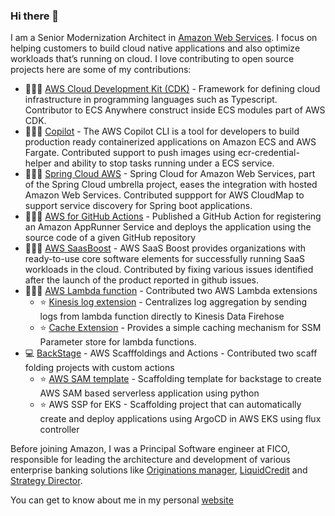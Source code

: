 ### Hi there 👋

I am a Senior Modernization Architect in [Amazon Web Services](www.aws.com). I focus on helping customers to build cloud native applications and also optimize workloads that’s running on cloud. I love contributing to open source projects here are some of my contributions:

-  🧑🏽‍💻 [AWS Cloud Development Kit (CDK)](https://github.com/aws/aws-cdk) - Framework for defining cloud infrastructure in programming languages such as Typescript. Contributor to ECS Anywhere construct inside ECS modules part of AWS CDK.
-  🧑🏽‍💻 [Copilot](https://github.com/aws/copilot-cli) - The AWS Copilot CLI is a tool for developers to build production ready containerized applications on Amazon ECS and AWS Fargate. Contributed support to push images using ecr-credential-helper and ability to stop tasks running under a ECS service.
-  🧑🏽‍💻 [Spring Cloud AWS](https://github.com/awspring/spring-cloud-aws/pull/95) - Spring Cloud for Amazon Web Services, part of the Spring Cloud umbrella project, eases the integration with hosted Amazon Web Services. Contributed suppport for AWS CloudMap to support service discovery for Spring boot applications.
-  🧑🏽‍💻 [AWS for GitHub Actions](https://github.com/aws-samples/amazon-app-runner-deploy) - Published a GitHub Action for registering an Amazon AppRunner Service and deploys the application using the source code of a given GitHub repository
-  🧑🏽‍💻 [AWS SaasBoost](https://github.com/awslabs/aws-saas-boost) - AWS SaaS Boost provides organizations with ready-to-use core software elements for successfully running SaaS workloads in the cloud. Contributed by fixing various issues identified after the launch of the product reported in github issues.
-  🧑🏽‍💻 [AWS Lambda function](https://aws.amazon.com/blogs/aws/getting-started-with-using-your-favorite-operational-tools-on-aws-lambda-extensions-are-now-generally-available/) - Contributed two AWS Lambda extensions
    * ⭐️ [Kinesis log extension](https://github.com/aws-samples/aws-lambda-extensions/tree/main/cache-extension-demo) - Centralizes log aggregation by sending logs from lambda function directly to Kinesis Data Firehose
    * ⭐️ [Cache Extension](https://github.com/aws-samples/aws-lambda-extensions/tree/main/cache-extension-demo) - Provides a simple caching mechanism for SSM Parameter store for lambda functions.
- 💻 [BackStage](http://backstage.io/) - AWS Scafffoldings and Actions - Contributed two scaff folding projects with custom actions
   * ⭐️ [AWS SAM template](https://github.com/hariohmprasath/backstage-aws-sam-app-python) - Scaffolding template for backstage to create AWS SAM based serverless application using python
   * ⭐️ AWS SSP for EKS - Scaffolding project that can automatically create and deploy applications using ArgoCD in AWS EKS using flux controller

Before joining Amazon, I was a Principal Software engineer at FICO, responsible for leading the architecture and development of various enterprise banking solutions like [Originations manager](https://www.fico.com/en/products/fico-origination-manager), [LiquidCredit](https://www.fico.com/en/products/fico-small-business-scoring-service) and [Strategy Director](https://www.fico.com/en/products/fico-strategy-director).

You can get to know about me in my personal [website](http://www.hariohmprasath.com)
